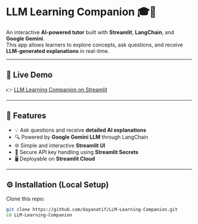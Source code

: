 # LLM Learning Companion 🎓🤖

An interactive **AI-powered tutor** built with **Streamlit**, **LangChain**, and **Google Gemini**.  
This app allows learners to explore concepts, ask questions, and receive **LLM-generated explanations** in real-time.  

---

## 🚀 Live Demo
👉 [LLM Learning Companion on Streamlit](https://llm-learning-companion.streamlit.app/)

---

## 📂 Features
- 💡 Ask questions and receive **detailed AI explanations**  
- 🔍 Powered by **Google Gemini LLM** through LangChain  
- 🌐 Simple and interactive **Streamlit UI**  
- 🔑 Secure API key handling using **Streamlit Secrets**  
- 🖥️ Deployable on **Streamlit Cloud**  

---

## ⚙️ Installation (Local Setup)
Clone this repo:
```bash
git clone https://github.com/dayanatif/LLM-Learning-Companion.git
cd LLM-Learning-Companion
